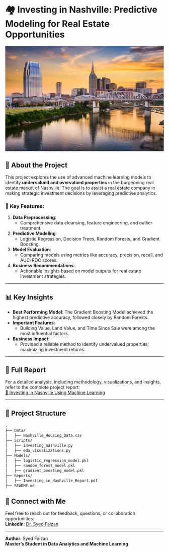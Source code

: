 # 🏘️ Investing in Nashville: Predictive Modeling for Real Estate Opportunities

![Investing in Nashville](https://github.com/SYEDFAIZAN1987/Investing-in-Nashville/blob/main/pic%201.jpg)

## 📘 About the Project

This project explores the use of advanced machine learning models to identify **undervalued and overvalued properties** in the burgeoning real estate market of Nashville. The goal is to assist a real estate company in making strategic investment decisions by leveraging predictive analytics.

### 🔑 Key Features:
1. **Data Preprocessing**:
   - Comprehensive data cleansing, feature engineering, and outlier treatment.
2. **Predictive Modeling**:
   - Logistic Regression, Decision Trees, Random Forests, and Gradient Boosting.
3. **Model Evaluation**:
   - Comparing models using metrics like accuracy, precision, recall, and AUC-ROC scores.
4. **Business Recommendations**:
   - Actionable insights based on model outputs for real estate investment strategies.

---

## 📊 Key Insights

- **Best Performing Model**: The Gradient Boosting Model achieved the highest predictive accuracy, followed closely by Random Forests.
- **Important Features**:
  - Building Value, Land Value, and Time Since Sale were among the most influential factors.
- **Business Impact**:
  - Provided a reliable method to identify undervalued properties, maximizing investment returns.

---

## 📜 Full Report

For a detailed analysis, including methodology, visualizations, and insights, refer to the complete project report:  
[📄 Investing in Nashville Using Machine Learning](https://github.com/SYEDFAIZAN1987/Investing-in-Nashville/blob/main/Investing%20in%20Nashville%20using%20Machine%20Learning.pdf)

---

## 📂 Project Structure

```
.
├── Data/
│   ├── Nashville_Housing_Data.csv
├── Scripts/
│   ├── investing_nashville.py
│   ├── eda_visualizations.py
├── Models/
│   ├── logistic_regression_model.pkl
│   ├── random_forest_model.pkl
│   ├── gradient_boosting_model.pkl
├── Reports/
│   ├── Investing_in_Nashville_Report.pdf
├── README.md
```
## 🤝 Connect with Me

Feel free to reach out for feedback, questions, or collaboration opportunities:  
**LinkedIn**: [Dr. Syed Faizan](https://www.linkedin.com/in/drsyedfaizanmd/)

---

**Author**: Syed Faizan  
**Master’s Student in Data Analytics and Machine Learning**
